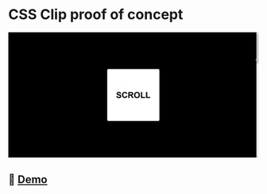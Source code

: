 # CSS Clip proof of concept

![Animation of the POC](https://github.com/joaomendoncaa/clip-bg-poc/blob/master/screenshots/animation.gif)

## 🔗 [Demo](https://joaomendonca-clip-bg-poc.netlify.app)

